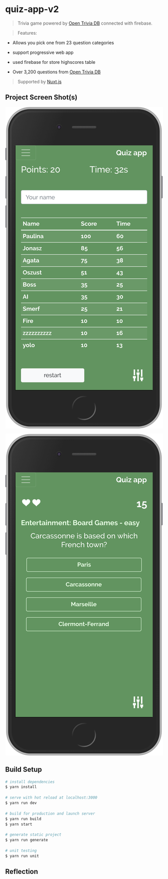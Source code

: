 # quiz-app-v2

> Trivia game powered by [Open Trivia DB](https://opentdb.com/api_config.php) connected with firebase.

> Features:

  * Allows you pick one from 23 question categories

  * support progressive web app

  * used firebase for store highscores table

  * Over 3,200 questions from [Open Trivia DB](https://opentdb.com/api_config.php)

> Supported by [Nuxt.js](https://nuxtjs.org)

## Project Screen Shot(s)

![Main screen](https://github.com/MateuszKawka/quiz-app-nuxt/blob/master/readme/screenshot1.png "Main screen")

![Ending screen](https://github.com/MateuszKawka/quiz-app-nuxt/blob/master/readme/screenshot2.png "endindg screen")

## Build Setup

``` bash
# install dependencies
$ yarn install

# serve with hot reload at localhost:3000
$ yarn run dev

# build for production and launch server
$ yarn run build
$ yarn start

# generate static project
$ yarn run generate

# unit testing
$ yarn run unit
```

## Reflection